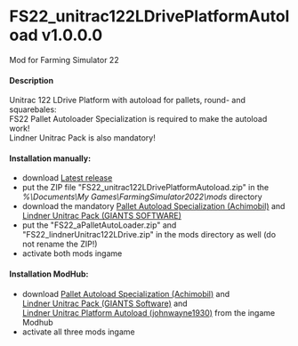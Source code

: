 # FS22_unitrac122LDrivePlatformAutoload v1.0.0.0
Mod for Farming Simulator 22 

#### Description
Unitrac 122 LDrive Platform with autoload for pallets, round- and squarebales:  
FS22 Pallet Autoloader Specialization is required to make the autoload work!  
Lindner Unitrac Pack is also mandatory!

#### Installation manually:
* download [Latest release](https://github.com/johnwayne1930/FS22_unitrac122LDrivePlatformAutoload/releases/latest)
* put the ZIP file "FS22_unitrac122LDrivePlatformAutoload.zip" in the  
_%\Documents\My Games\FarmingSimulator2022\mods_ directory
* download the mandatory [Pallet Autoload Specialization (Achimobil)](https://www.farming-simulator.com/mod.php?lang=en&mod_id=228819&title=fs2022) and 
[Lindner Unitrac Pack (GIANTS SOFTWARE)](https://www.farming-simulator.com/mod.php?lang=en&mod_id=239534&title=fs2022)
* put the "FS22_aPalletAutoLoader.zip" and "FS22_lindnerUnitrac122LDrive.zip" in the mods directory as well (do not rename the ZIP!)
* activate both mods ingame

#### Installation ModHub:
* download [Pallet Autoload Specialization (Achimobil)](https://www.farming-simulator.com/mod.php?lang=en&mod_id=228819&title=fs2022) and  
[Lindner Unitrac Pack (GIANTS Software)](https://www.farming-simulator.com/mod.php?lang=en&mod_id=239534&title=fs2022) and  
[Lindner Unitrac Platform Autoload (johnwayne1930)](https://www.farming-simulator.com/mod.php?lang=en&mod_id=240104&title=fs2022) from the ingame Modhub
* activate all three mods ingame
